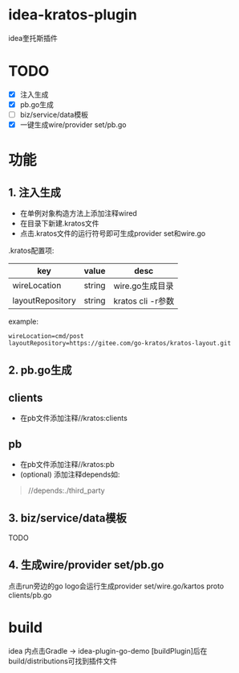 <!-- Plugin description -->
# idea-kratos-plugin

idea奎托斯插件

# TODO

- [x] 注入生成
- [x] pb.go生成
- [ ] biz/service/data模板
- [x] 一键生成wire/provider set/pb.go

# 功能

## 1. 注入生成

* 在单例对象构造方法上添加注释wired
* 在目录下新建.kratos文件
* 点击.kratos文件的运行符号即可生成provider set和wire.go

.kratos配置项:  

| key          | value | desc |
|--------------| ---- | -- |
| wireLocation | string | wire.go生成目录 |
| layoutRepository | string | kratos cli -r参数 |

example:
```properties
wireLocation=cmd/post
layoutRepository=https://gitee.com/go-kratos/kratos-layout.git
```

## 2. pb.go生成

## clients
* 在pb文件添加注释//kratos:clients

## pb
* 在pb文件添加注释//kratos:pb
* (optional) 添加注释depends如:
> //depends:./third_party

## 3. biz/service/data模板

TODO

## 4. 生成wire/provider set/pb.go

点击run旁边的go logo会运行生成provider set/wire.go/kartos proto clients/pb.go

# build
idea 内点击Gradle  -> idea-plugin-go-demo [buildPlugin]后在build/distributions可找到插件文件


<!-- Plugin description end -->